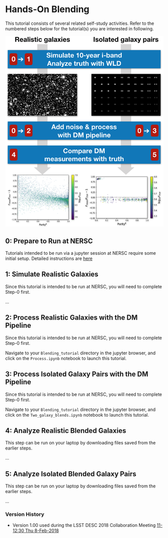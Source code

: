 # Hands-On Blending

This tutorial consists of several related self-study activities. Refer to the numbered steps below for the tutorial(s)
you are interested in following.

![Tutorial Overview](Overview.png)

## 0: Prepare to Run at NERSC

Tutorials intended to be run via a jupyter session at NERSC require some initial setup.  Detailed instructions are [here](NERSC.md)

## 1: Simulate Realistic Galaxies

Since this tutorial is intended to be run at NERSC, you will need to complete Step-0 first.

...

## 2: Process Realistic Galaxies with the DM Pipeline

Since this tutorial is intended to be run at NERSC, you will need to complete Step-0 first.

Navigate to your `Blending_tutorial` directory in the jupyter browser, and click on the `Process.ipynb` notebook to launch this tutorial.

## 3: Process Isolated Galaxy Pairs with the DM Pipeline

Since this tutorial is intended to be run at NERSC, you will need to complete Step-0 first.

Navigate to your `Blending_tutorial` directory in the jupyter browser, and click on the `Two_galaxy_blends.ipynb` notebook to launch this tutorial.

## 4: Analyze Realistic Blended Galaxies

This step can be run on your laptop by downloading files saved from the earlier steps.

...

## 5: Analyze Isolated Blended Galaxy Pairs

This step can be run on your laptop by downloading files saved from the earlier steps.

...

### Version History

- Version 1.00 used during the LSST DESC 2018 Collaboration Meeting [11-12:30 Thu 8-Feb-2018](https://confluence.slac.stanford.edu/display/LSSTDESC/Hands-on+blending%3A+simulation+and+pipeline+tutorial)

